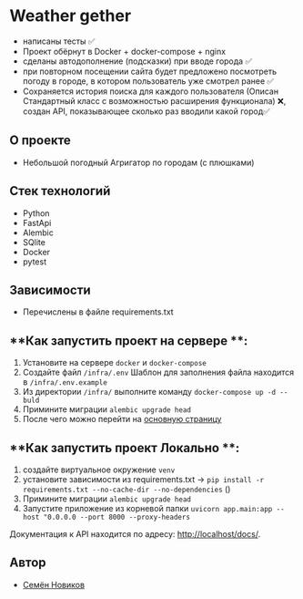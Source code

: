 # Weather gether

- написаны тесты ✅
- Проект обёрнут в Docker + docker-compose + nginx
- сделаны автодополнение (подсказки) при вводе города ✅
- при повторном посещении сайта будет предложено посмотреть погоду в городе,
в котором пользователь уже смотрел ранее ✅
- Сохраняется история поиска для каждого пользователя (Описан Стандартный класс с возможностью расширения функционала) ❌,
создан API, показывающее сколько раз вводили какой город✅

## О проекте

- Небольшой погодный Агригатор по городам (с плюшками)

## Стек технологий

- Python
- FastApi
- Alembic
- SQlite
- Docker
- pytest

## Зависимости

- Перечислены в файле requirements.txt

## **Как запустить проект на сервере **:

1. Установите на сервере `docker` и `docker-compose`
2. Создайте файл `/infra/.env` Шаблон для заполнения файла находится в `/infra/.env.example`
3. Из директории `/infra/` выполните команду `docker-compose up -d --buld`
4. Примините миграции `alembic upgrade head`
5. После чего можно перейти на [основную страницу](http://localhost/weather/)

## **Как запустить проект Локально **:
1. создайте виртуальное окружение `venv`
2. установите зависимости из requirements.txt -> `pip install -r requirements.txt --no-cache-dir --no-dependencies` ()
3. Примините миграции `alembic upgrade head`
4. Запустите приложение из корневой папки `uvicorn app.main:app --host "0.0.0.0 --port 8000 --proxy-headers`

Документация к API находится по адресу: <http://localhost/docs/>.

## Автор

- [Семён Новиков](https://github.com/Sovraska) 
